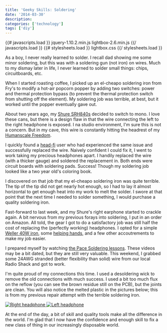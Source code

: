```yaml
---
title: 'Geeky Skills: Soldering'
date: '2014-03-30'
description:
categories: ['technology']
tags: ['diy']
---
```

{{# javascripts.load }}
jquery-1.10.2.min.js
lightbox-2.6.min.js
{{/ javascripts.load }}
{{# stylesheets.load }}
lightbox.css
{{/ stylesheets.load }}

As a boy, I never really learned to solder. I recall dad showing me some minor soldering, but this
was with a soldering gun (not iron) on wires. Much to my dismay later in life, I never learned to
solder small things: chips, circuitboards, etc.

When I started roasting coffee, I picked up an el-cheapo soldering iron from Fry's to modify a
hot-air popcorn popper by adding two switches: power and thermal protection bypass (to prevent 
the thermal protection switch from shutting off the element). My soldering job was terrible, at
best, but it worked until the popper eventually gave out.

About two years ago, my [Shure SRH840s][1] decided to switch to mono. I love these cans, but there
is a design flaw in that the wire connecting the left to the right headphone is exposed. I na studio
environment, I'm sure this is not a concern. But in my cave, this wire is constantly hitting the
headrest of my [Humanscale Freedom][2].

I quickly found a [head-fi][3] user who had experienced the same issue and successfully replaced the
wire. Naively confident I could fix it, I went to work taking my precious headphones apart. I
handily replaced the wire (with a thicker gauge) and soldered the replacement in. Both ends were
circuit boards with soldering pads. Success! Though my soldering job looked like a two year old's
coloring book.

I discovered on that job that my el-cheapo soldering iron was quite terrible. The tip of the tip did
not get nearly hot enough, so I had to lay it almost horizontal to get enough heat into my work to
melt the solder. I swore at that point that the next time I needed to solder
something, I would purchase a quality soldering iron.

Fast-forward to last week, and my Shure's right earphone started to crackle again. A bit nervous 
from my previous forays into soldering, I put in an order on Amazon. All
told, the gear I got to do a satisfactory job was still half the cost of replacing the (perfectly
working) headphones. I opted for a simple [Weller 40W iron][4], some [helping hands][5], and a few
other accoutrements to make my job easier.

I prepared myself by watching [the Pace Soldering lessons][6]. These videos may be a bit dated, but
they are still very valuable.  This weekend, I grabbed some 24AWG stranded (better flexibility than 
solid) wire from our local Radio Shack and got to work.

I'm quite proud of my connections this time. I used a desoldering wick to remove the old connections
with much success. I used a bit too much flux on the reflow (you can see the brown residue still on 
the PCB), but the joints are clean. You will also notice the melted plastic in the pictures below;
this is from my previous repair attempt with the terrible soldering iron.


<div class="center">
<a href="{{urls.media}}/soldering/right.jpg" data-lightbox="soldering" title="Right headphone">
<img src="{{urls.media}}/soldering/thumbs/right.jpg" title="Right headphone" />
</a>
<a href="{{urls.media}}/soldering/left.jpg" data-lightbox="soldering" title="Left headphone">
<img src="{{urls.media}}/soldering/thumbs/left.jpg" title="Left headphone" />
</a>
</div>

At the end of the day, a bit of skill and quality tools make all the difference in the world. I'm
glad that I now have the confidence and enough skill to fix a new class of thing in our increasingly
disposable world.

 [1]: http://www.amazon.com/gp/product/B002DP8IEK/ref=as_li_ss_tl?ie=UTF8&camp=1789&creative=390957&creativeASIN=B002DP8IEK&linkCode=as2&tag=sigilorg-20
 [2]: http://www.humanscale.com/products/product_detail.cfm?group=FreedomTaskChairWithHeadrest
 [3]: http://www.head-fi.org/f/
 [4]: http://www.amazon.com/gp/product/B00B3SG7F0/ref=as_li_ss_tl?ie=UTF8&camp=1789&creative=390957&creativeASIN=B00B3SG7F0&linkCode=as2&tag=sigilorg-20
 [5]: http://www.amazon.com/gp/product/B000RB38X8/ref=as_li_ss_tl?ie=UTF8&camp=1789&creative=390957&creativeASIN=B000RB38X8&linkCode=as2&tag=sigilorg-20
 [6]: https://www.youtube.com/playlist?list=PL926EC0F1F93C1837
